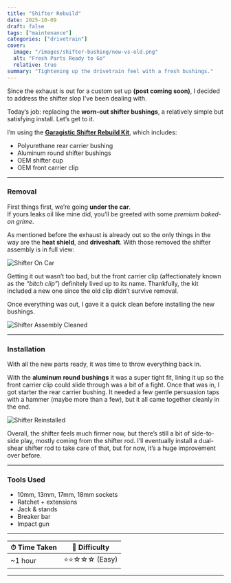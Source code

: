 ```yaml
---
title: "Shifter Rebuild"
date: 2025-10-09
draft: false
tags: ["maintenance"]
categories: ["drivetrain"]
cover:
  image: "/images/shifter-bushing/new-vs-old.png"
  alt: "Fresh Parts Ready to Go"
  relative: true
summary: "Tightening up the drivetrain feel with a fresh bushings."
---
```


Since the exhaust is out for a custom set up **(post coming soon)**, I decided to address the shifter slop I've been dealing with. 

Today’s job: replacing the **worn-out shifter bushings**, a relatively simple but satisfying install. Let’s get to it.

I’m using the [**Garagistic Shifter Rebuild Kit**](https://www.garagistic.com/products/e46-325-318-323-316-320-shifter-bushing-kit?variant=40293692964963), which includes:

- Polyurethane rear carrier bushing  
- Aluminum round shifter bushings  
- OEM shifter cup  
- OEM front carrier clip  

---

### Removal

First things first, we’re going **under the car**.  
If yours leaks oil like mine did, you’ll be greeted with some *premium baked-on grime*.

As mentioned before the exhaust is already out so the only things in the way are the **heat shield**, and **driveshaft**. With those removed the shifter assembly is in full view:

![Shifter On Car](/images/shifter-bushing/shifter-before.png)

Getting it out wasn’t too bad, but the front carrier clip (affectionately known as the *“bitch clip”*) definitely lived up to its name. Thankfully, the kit included a new one since the old clip didn’t survive removal.  

Once everything was out, I gave it a quick clean before installing the new bushings.

![Shifter Assembly Cleaned](/images/shifter-bushing/shifter-clean.png)

---

### Installation

With all the new parts ready, it was time to throw everything back in.  

With the **aluminum round bushings** it was a super tight fit, lining it up so the front carrier clip could slide through was a bit of a fight. Once that was in, I got starter the rear carrier bushing. It needed a few gentle persuasion taps with a hammer (maybe more than a few), but it all came together cleanly in the end.

![Shifter Reinstalled](/images/shifter-bushing/shifter-after.png)

Overall, the shifter feels much firmer now, but there’s still a bit of side-to-side play, mostly coming from the shifter rod. I’ll eventually install a dual-shear shifter rod to take care of that, but for now, it’s a huge improvement over before.


---

### Tools Used

- 10mm, 13mm, 17mm, 18mm sockets  
- Ratchet + extensions  
- Jack & stands  
- Breaker bar  
- Impact gun  

---

| ⏱ Time Taken | 🔩 Difficulty |
|---------------|---------------|
| ~1 hour | ⭐⭐☆☆☆ (Easy) |

---

